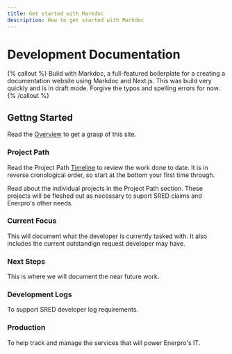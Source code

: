 ```yaml
---
title: Get started with Markdoc
description: How to get started with Markdoc
---
```


# Development Documentation

{% callout %}
Build with Markdoc, a full-featured boilerplate for a creating a documentation website using Markdoc and Next.js.  This was build very quickly and is in draft mode.  Forgive the typos and spelling errors for now.
{% /callout %}

## Gettng Started

Read the [Overview](/docs) to get a grasp of this site.


### Project Path
Read the Project Path [Timeline](/docs/project-timeline) to review the work done to date.  It is in reverse cronological order, so start at the bottom your first time through.

Read about the individual projects in the Project Path section.  These projects will be fleshed out as necessary to suport SRED claims and Enerpro's other needs.


### Current Focus
This will document what the developer is currently tasked with.  It also includes the current outstandign request developer may have.

### Next Steps
This is where we will document the near future work.

### Development Logs
To support SRED developer log requirements.


### Production
To help track and manage the services that will power Enerpro's IT.

